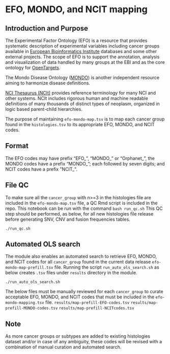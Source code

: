 # EFO, MONDO, and NCIT mapping

## Introduction and Purpose

The Experimental Factor Ontology (EFO) is a resource that provides systematic description of experimental variables including cancer groups available in [European Bioinformatics Institute](https://www.ebi.ac.uk/) databases and some other external projects. 
The scope of EFO is to support the annotation, analysis and visualization of data handled by many groups at the EBI and as the core ontology for [OpenTargets](https://www.opentargets.org/).

The Mondo Disease Ontology ([MONDO](https://obofoundry.org/ontology/mondo.html)) is another independent resource aiming to harmonize disease definitions. 

[NCI Thesaurus (NCIt)](https://ncithesaurus.nci.nih.gov/ncitbrowser/pages/home.jsf?version=22.04d) provides reference terminology for many NCI and other systems. NCIt includes rigorous human and machine readable definitions of many thousands of distinct types of neoplasm, organized in logic based parent-child hierarchies.

The purpose of maintaining `efo-mondo-map.tsv` is to map each cancer group found in the `histologies.tsv` to its appropriate EFO,  MONDO, and NCIT codes.

## Format

The EFO codes may have prefix “EFO_”, “MONDO_” or “Orphanet_”, the MONDO codes have a prefix “MONDO_”; each followed by seven digits; and NCIT codes have a prefix "NCIT_".

## File QC
To make sure all the `cancer_group` with n>=3 in the histologies file are included in the `efo-mondo-map.tsv` file, a QC Rmd script is included in the repo. 
This notebook can be run with the command `bash run_qc.sh`
This QC step should be performed, as below, for all new histologies file release before generating SNV, CNV and fusion frequencies tables.

`./run_qc.sh`


## Automated OLS search
The module also enables an automated search to retrieve EFO, MONDO, and NCIT codes for all `cancer_group` found in the current data release `efo-mondo-map-prefill.tsv` file. Running the script `run_auto_ols_search.sh` as below creates `.tsv` files under `results` directory in the module.

`./run_auto_ols_search.sh`

The below files must be manually reviewed for each `cancer_group` to curate acceptable EFO, MONDO, and NCIT codes that must be included in the `efo-mondo-mapping.tsv` file.
`results/map-prefill-EFO-codes.tsv`
`results/map-prefill-MONDO-codes.tsv`
`results/map-prefill-NCITcodes.tsv`

## Note
As more cancer groups or subtypes are added to existing histologies dataset and/or in case of any ambiguity, these codes will be revised with a combination of manual curation and automated search.

